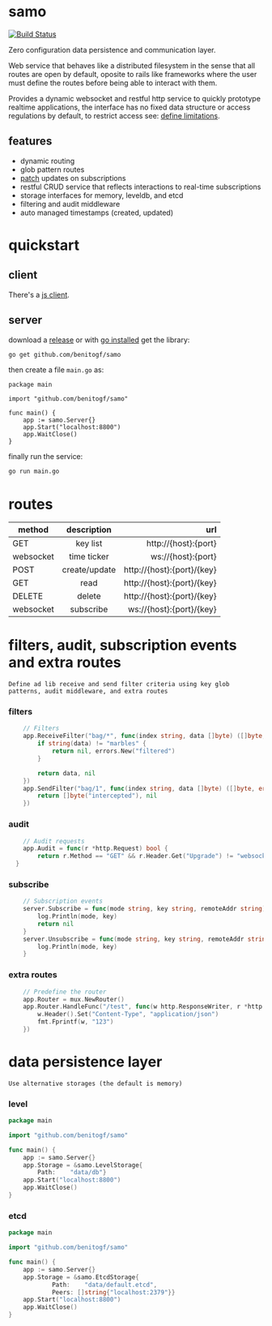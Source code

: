 # samo

[![Build Status][build-image]][build-url]


[build-url]: https://travis-ci.com/benitogf/samo
[build-image]: https://api.travis-ci.com/benitogf/samo.svg?branch=master&style=flat-square

Zero configuration data persistence and communication layer.

Web service that behaves like a distributed filesystem in the sense that all routes are open by default, oposite to rails like frameworks where the user must define the routes before being able to interact with them.

Provides a dynamic websocket and restful http service to quickly prototype realtime applications, the interface has no fixed data structure or access regulations by default, to restrict access see: [define limitations](https://github.com/benitogf/samo#filters-audit-subscription-events-and-extra-routes).

## features

- dynamic routing
- glob pattern routes
- [patch](http://jsonpatch.com) updates on subscriptions
- restful CRUD service that reflects interactions to real-time subscriptions
- storage interfaces for memory, leveldb, and etcd
- filtering and audit middleware
- auto managed timestamps (created, updated)

# quickstart

## client

There's a [js client](https://www.npmjs.com/package/samo-js-client).

## server

download a [release](https://github.com/benitogf/samo/releases) or with [go installed](https://golang.org/doc/install) get the library:

```bash
go get github.com/benitogf/samo
```

then create a file `main.go` as:
```golang
package main

import "github.com/benitogf/samo"

func main() {
	app := samo.Server{}
	app.Start("localhost:8800")
	app.WaitClose()
}
```

finally run the service:
```bash
go run main.go
```

# routes

| method | description | url    |
| ------------- |:-------------:| -----:|
| GET | key list | http://{host}:{port} |
| websocket| time ticker | ws://{host}:{port} |
| POST | create/update | http://{host}:{port}/{key} |
| GET | read | http://{host}:{port}/{key} |
| DELETE | delete | http://{host}:{port}/{key} |
| websocket| subscribe | ws://{host}:{port}/{key} |

# filters, audit, subscription events and extra routes

    Define ad lib receive and send filter criteria using key glob patterns, audit middleware, and extra routes

### filters

```go
	// Filters
	app.ReceiveFilter("bag/*", func(index string, data []byte) ([]byte, error) {
		if string(data) != "marbles" {
			return nil, errors.New("filtered")
		}

		return data, nil
	})
	app.SendFilter("bag/1", func(index string, data []byte) ([]byte, error) {
		return []byte("intercepted"), nil
	})
```

### audit

```go
	// Audit requests
	app.Audit = func(r *http.Request) bool {
		return r.Method == "GET" && r.Header.Get("Upgrade") != "websocket"
  }
```

### subscribe

```go
	// Subscription events
	server.Subscribe = func(mode string, key string, remoteAddr string) error {
		log.Println(mode, key)
		return nil
	}
	server.Unsubscribe = func(mode string, key string, remoteAddr string) {
		log.Println(mode, key)
	}
```

### extra routes

```go
	// Predefine the router
	app.Router = mux.NewRouter()
	app.Router.HandleFunc("/test", func(w http.ResponseWriter, r *http.Request) {
		w.Header().Set("Content-Type", "application/json")
		fmt.Fprintf(w, "123")
	})
```

# data persistence layer

    Use alternative storages (the default is memory)

### level
```go
package main

import "github.com/benitogf/samo"

func main() {
	app := samo.Server{}
	app.Storage = &samo.LevelStorage{
		Path:    "data/db"}
	app.Start("localhost:8800")
	app.WaitClose()
}
```
### etcd
```go
package main

import "github.com/benitogf/samo"

func main() {
	app := samo.Server{}
	app.Storage = &samo.EtcdStorage{
            Path:    "data/default.etcd",
            Peers: []string{"localhost:2379"}}
	app.Start("localhost:8800")
	app.WaitClose()
}
```


